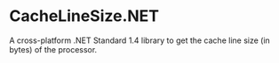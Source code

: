 # CacheLineSize.NET
A cross-platform .NET Standard 1.4 library to get the cache line size (in bytes) of the processor.